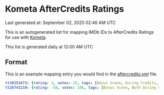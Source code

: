 # Kometa AfterCredits Ratings

Last generated at: September 02, 2025 02:46 AM UTC

This is an autogenerated list for mapping IMDb IDs to AfterCredits Ratings for use with [Kometa](https://github.com/Kometa-Team/Kometa).

This list is generated daily at 12:00 AM UTC 

## Format

This is an example mapping entry you would find in the [aftercredits.yml](https://raw.githubusercontent.com/Kometa-Team/AfterCredits/master/aftercredits.yml) file.

```yml
tt30253473: {rating: 3, votes: 15, tags: [Bonus Scene, During Credits, Now Showing, Stingers]}
tt26743210: {rating: -58, votes: 106, tags: [Bonus Scene, Both During & After Credits, Now Showing, Still Images, Stingers]}
```